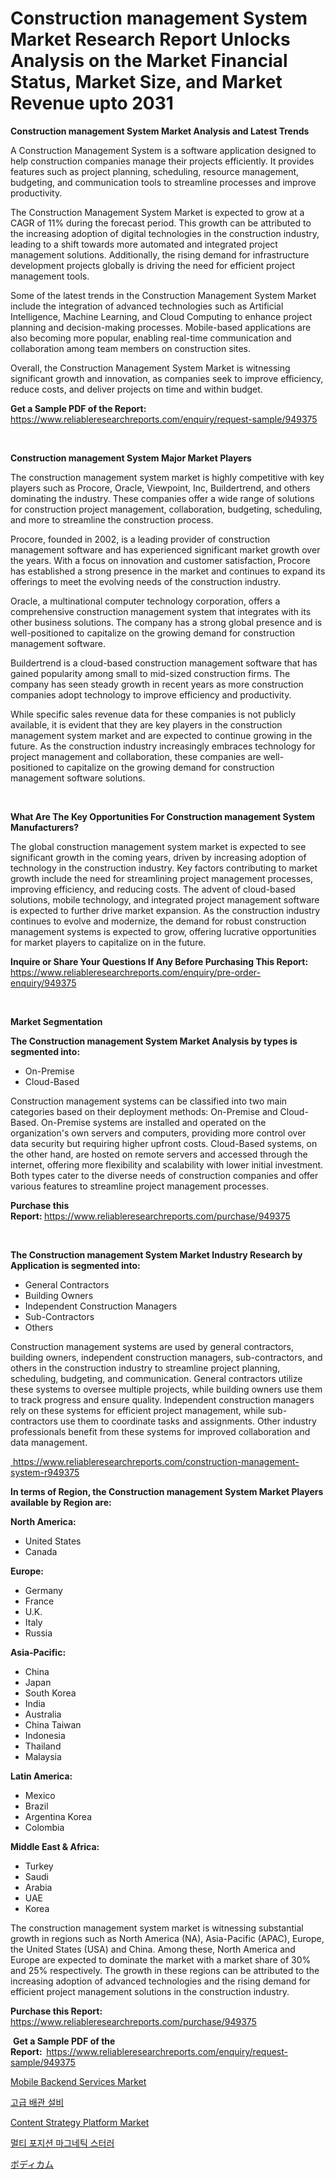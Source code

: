 <p><h1>Construction management System Market Research Report Unlocks Analysis on the Market Financial Status, Market Size, and Market Revenue upto 2031</h1></p><p><strong>Construction management System Market Analysis and Latest Trends</strong></p>
<p><p>A Construction Management System is a software application designed to help construction companies manage their projects efficiently. It provides features such as project planning, scheduling, resource management, budgeting, and communication tools to streamline processes and improve productivity.</p><p>The Construction Management System Market is expected to grow at a CAGR of 11% during the forecast period. This growth can be attributed to the increasing adoption of digital technologies in the construction industry, leading to a shift towards more automated and integrated project management solutions. Additionally, the rising demand for infrastructure development projects globally is driving the need for efficient project management tools.</p><p>Some of the latest trends in the Construction Management System Market include the integration of advanced technologies such as Artificial Intelligence, Machine Learning, and Cloud Computing to enhance project planning and decision-making processes. Mobile-based applications are also becoming more popular, enabling real-time communication and collaboration among team members on construction sites.</p><p>Overall, the Construction Management System Market is witnessing significant growth and innovation, as companies seek to improve efficiency, reduce costs, and deliver projects on time and within budget.</p></p>
<p><strong>Get a Sample PDF of the Report:&nbsp;</strong> <a href="https://www.reliableresearchreports.com/enquiry/request-sample/949375">https://www.reliableresearchreports.com/enquiry/request-sample/949375</a></p>
<p>&nbsp;</p>
<p><strong>Construction management System Major Market Players</strong></p>
<p><p>The construction management system market is highly competitive with key players such as Procore, Oracle, Viewpoint, Inc, Buildertrend, and others dominating the industry. These companies offer a wide range of solutions for construction project management, collaboration, budgeting, scheduling, and more to streamline the construction process.</p><p>Procore, founded in 2002, is a leading provider of construction management software and has experienced significant market growth over the years. With a focus on innovation and customer satisfaction, Procore has established a strong presence in the market and continues to expand its offerings to meet the evolving needs of the construction industry.</p><p>Oracle, a multinational computer technology corporation, offers a comprehensive construction management system that integrates with its other business solutions. The company has a strong global presence and is well-positioned to capitalize on the growing demand for construction management software.</p><p>Buildertrend is a cloud-based construction management software that has gained popularity among small to mid-sized construction firms. The company has seen steady growth in recent years as more construction companies adopt technology to improve efficiency and productivity.</p><p>While specific sales revenue data for these companies is not publicly available, it is evident that they are key players in the construction management system market and are expected to continue growing in the future. As the construction industry increasingly embraces technology for project management and collaboration, these companies are well-positioned to capitalize on the growing demand for construction management software solutions.</p></p>
<p>&nbsp;</p>
<p><strong>What Are The Key Opportunities For Construction management System Manufacturers?</strong></p>
<p><p>The global construction management system market is expected to see significant growth in the coming years, driven by increasing adoption of technology in the construction industry. Key factors contributing to market growth include the need for streamlining project management processes, improving efficiency, and reducing costs. The advent of cloud-based solutions, mobile technology, and integrated project management software is expected to further drive market expansion. As the construction industry continues to evolve and modernize, the demand for robust construction management systems is expected to grow, offering lucrative opportunities for market players to capitalize on in the future.</p></p>
<p><strong>Inquire or Share Your Questions If Any Before Purchasing This Report:</strong> <a href="https://www.reliableresearchreports.com/enquiry/pre-order-enquiry/949375">https://www.reliableresearchreports.com/enquiry/pre-order-enquiry/949375</a></p>
<p>&nbsp;</p>
<p><strong>Market Segmentation</strong></p>
<p><strong>The Construction management System Market Analysis by types is segmented into:</strong></p>
<p><ul><li>On-Premise</li><li>Cloud-Based</li></ul></p>
<p><p>Construction management systems can be classified into two main categories based on their deployment methods: On-Premise and Cloud-Based. On-Premise systems are installed and operated on the organization's own servers and computers, providing more control over data security but requiring higher upfront costs. Cloud-Based systems, on the other hand, are hosted on remote servers and accessed through the internet, offering more flexibility and scalability with lower initial investment. Both types cater to the diverse needs of construction companies and offer various features to streamline project management processes.</p></p>
<p><strong>Purchase this Report:&nbsp;</strong><a href="https://www.reliableresearchreports.com/purchase/949375">https://www.reliableresearchreports.com/purchase/949375</a></p>
<p>&nbsp;</p>
<p><strong>The Construction management System Market Industry Research by Application is segmented into:</strong></p>
<p><ul><li>General Contractors</li><li>Building Owners</li><li>Independent Construction Managers</li><li>Sub-Contractors</li><li>Others</li></ul></p>
<p><p>Construction management systems are used by general contractors, building owners, independent construction managers, sub-contractors, and others in the construction industry to streamline project planning, scheduling, budgeting, and communication. General contractors utilize these systems to oversee multiple projects, while building owners use them to track progress and ensure quality. Independent construction managers rely on these systems for efficient project management, while sub-contractors use them to coordinate tasks and assignments. Other industry professionals benefit from these systems for improved collaboration and data management.</p></p>
<p><a href="https://www.reliableresearchreports.com/construction-management-system-r949375">&nbsp;https://www.reliableresearchreports.com/construction-management-system-r949375</a></p>
<p><strong>In terms of Region, the Construction management System Market Players available by Region are:</strong></p>
<p>
    <p> <strong> North America: </strong>
        <ul>
            <li>United States</li>
            <li>Canada</li>
        </ul>
        </p> 
    <p> <strong> Europe: </strong>
        <ul>
            <li>Germany</li>
            <li>France</li>
            <li>U.K.</li>
            <li>Italy</li>
            <li>Russia</li>
        </ul>
        </p> 
    <p> <strong> Asia-Pacific: </strong>
        <ul>
            <li>China</li>
            <li>Japan</li>
            <li>South Korea</li>
            <li>India</li>
            <li>Australia</li>
            <li>China Taiwan</li>
            <li>Indonesia</li>
            <li>Thailand</li>
            <li>Malaysia</li>
        </ul>
        </p> 
    <p> <strong> Latin America: </strong>
        <ul>
            <li>Mexico</li>
            <li>Brazil</li>
            <li>Argentina Korea</li>
            <li>Colombia</li>
        </ul>
        </p> 
    <p> <strong> Middle East & Africa: </strong>
        <ul>
            <li>Turkey</li>
            <li>Saudi</li>
            <li>Arabia</li>
            <li>UAE</li>
            <li>Korea</li>
        </ul>
    </p>
    </p>
<p><p>The construction management system market is witnessing substantial growth in regions such as North America (NA), Asia-Pacific (APAC), Europe, the United States (USA) and China. Among these, North America and Europe are expected to dominate the market with a market share of 30% and 25% respectively. The growth in these regions can be attributed to the increasing adoption of advanced technologies and the rising demand for efficient project management solutions in the construction industry.</p></p>
<p><strong>Purchase this Report: </strong><a href="https://www.reliableresearchreports.com/purchase/949375">https://www.reliableresearchreports.com/purchase/949375</a></p>
<p>&nbsp;<strong>Get a Sample PDF of the Report:&nbsp;&nbsp;</strong><a href="https://www.reliableresearchreports.com/enquiry/request-sample/949375">https://www.reliableresearchreports.com/enquiry/request-sample/949375</a></p>
<p><strong></strong></p>
<p><p><a href="https://www.linkedin.com/pulse/mobile-backend-services-market-competitive-analysis-trends-forecast-nnjcf">Mobile Backend Services Market</a></p><p><a href="https://medium.com/@allanchulist567567jdf/%EA%B3%A0%EA%B8%89-%EB%B0%B0%EA%B4%80-%EA%B8%B0%EA%B5%AC-%EC%8B%9C%EC%9E%A5%EC%9D%80-%EC%8B%9C%EC%9E%A5-%EC%A0%90%EC%9C%A0%EC%9C%A8-%EA%B7%9C%EB%AA%A8-%EB%B0%8F-2031%EB%85%84%EA%B9%8C%EC%A7%80-%EC%98%88%EC%83%81%EB%90%9C-%EC%98%88%EC%B8%A1%EC%97%90-%EC%B4%88%EC%A0%90%EC%9D%84-%EB%A7%9E%EC%B6%A5%EB%8B%88%EB%8B%A4-562543bce290">고급 배관 설비</a></p><p><a href="https://www.linkedin.com/pulse/content-strategy-platform-market-furnishes-information-zcyef">Content Strategy Platform Market</a></p><p><a href="https://medium.com/@gladycecarter2022/%EB%8B%A4%EC%96%91%ED%95%9C-%EC%9C%84%EC%B9%98-%EC%9E%90%EC%84%9D-%EA%B5%90%EB%B0%98%EA%B8%B0-%EC%8B%9C%EC%9E%A5-%EC%A0%84%EB%A7%9D-%EC%82%B0%EC%97%85-%EA%B0%9C%EC%9A%94-%EB%B0%8F-%EC%98%88%EC%B8%A1-2024%EB%85%84%EB%B6%80%ED%84%B0-2031%EB%85%84-b77078727507">멀티 포지션 마그네틱 스터러</a></p><p><a href="https://medium.com/@nicholasallan19/%E3%83%9C%E3%83%87%E3%82%A3%E3%82%AB%E3%83%A0%E5%B8%82%E5%A0%B4%E3%81%AF-%E5%B8%82%E5%A0%B4%E3%82%B7%E3%82%A7%E3%82%A2-%E3%82%B5%E3%82%A4%E3%82%BA-%E3%81%8A%E3%82%88%E3%81%B32031%E5%B9%B4%E3%81%BE%E3%81%A7%E3%81%AE%E4%BA%88%E6%B8%AC%E3%81%AB%E7%84%A6%E7%82%B9%E3%82%92%E5%BD%93%E3%81%A6%E3%81%A6%E3%81%84%E3%81%BE%E3%81%99-1882f8abb8e5">ボディカム</a></p></p>